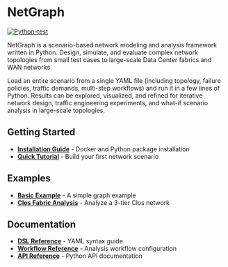 # NetGraph

[![Python-test](https://github.com/networmix/NetGraph/actions/workflows/python-test.yml/badge.svg?branch=main)](https://github.com/networmix/NetGraph/actions/workflows/python-test.yml)

NetGraph is a scenario-based network modeling and analysis framework written in Python. Design, simulate, and evaluate complex network topologies from small test cases to large-scale Data Center fabrics and WAN networks.

Load an entire scenario from a single YAML file (including topology, failure policies, traffic demands, multi-step workflows) and run it in a few lines of Python. Results can be explored, visualized, and refined for iterative network design, traffic engineering experiments, and what-if scenario analysis in large-scale topologies.

## Getting Started

- **[Installation Guide](getting-started/installation.md)** - Docker and Python package installation
- **[Quick Tutorial](getting-started/tutorial.md)** - Build your first network scenario

## Examples

- **[Basic Example](examples/basic.md)** - A simple graph example
- **[Clos Fabric Analysis](examples/clos-fabric.md)** - Analyze a 3-tier Clos network

## Documentation

- **[DSL Reference](reference/dsl.md)** - YAML syntax guide
- **[Workflow Reference](reference/workflow.md)** - Analysis workflow configuration
- **[API Reference](reference/api.md)** - Python API documentation
